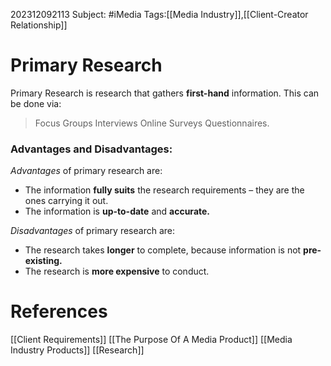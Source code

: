 202312092113
Subject: #iMedia 
Tags:[[Media Industry]],[[Client-Creator Relationship]]

# Primary Research

Primary Research is research that gathers **first-hand** information.
This can be done via:


> Focus Groups
> Interviews
> Online Surveys
> Questionnaires.

### Advantages and Disadvantages:

*Advantages* of primary research are:

- The information **fully suits** the research requirements – they are the ones carrying it out.
- The information is **up-to-date** and **accurate.**

*Disadvantages* of primary research are:

- The research takes **longer** to complete, because information is not **pre-existing.**
- The research is **more expensive** to conduct.


# **References**

[[Client Requirements]]
[[The Purpose Of A Media Product]]
[[Media Industry Products]]
[[Research]]